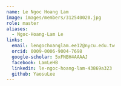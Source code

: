 ```yaml
---
name: Le Ngoc Hoang Lam 
image: images/members/312540020.jpg 
role: master
aliases:
  - Ngoc-Hoang-Lam Le
links:
  email: lengochoanglam.ee12@nycu.edu.tw
  orcid: 0009-0006-9004-7698
  google-scholar: 5xFNBH4AAAAJ
  facebook: LamLeHB
  linkedin: le-ngoc-hoang-lam-43869a323
  github: YaosuLee
---
```

